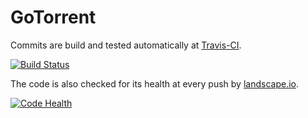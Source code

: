 # **GoTorrent**

Commits are build and tested automatically at [Travis-CI](https://travis-ci.org/miquelsabate/gotorrent).

[![Build Status](https://travis-ci.org/miquelsabate/gotorrent.svg?branch=master)](https://travis-ci.org/miquelsabate/gotorrent)

The code is also checked for its health at every push by [landscape.io](https://landscape.io/github/miquelsabate/gotorrent).

[![Code Health](https://landscape.io/github/miquelsabate/gotorrent/master/landscape.svg?style=flat)](https://landscape.io/github/miquelsabate/gotorrent/master)
